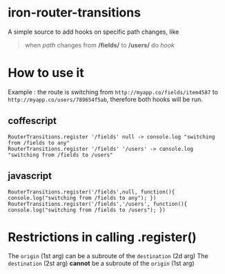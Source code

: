 # iron-router-transitions
A simple source to add hooks on specific path changes, like 
> when *path* changes from **/fields/** to **/users/** do *hook*

# How to use it
Example : the route is switching from `http://myapp.co/fields/item4587` to `http://myapp.co/users/789654f5ab`, 
therefore both hooks will be run. 

## coffescript

    RouterTransitions.register '/fields' null -> console.log "switching from /fields to any"
    RouterTransitions.register '/fields' '/users' -> console.log "switching from /fields to /users"

## javascript

    RouterTransitions.register('/fields',null, function(){ console.log("switching from /fields to any"); })
    RouterTransitions.register('/fields','/users', function(){ console.log("switching from /fields to /users"); })
    
# Restrictions in calling .register()

The `origin` (1st arg) can be a subroute of the `destination` (2d arg)
The `destination` (2st arg) **cannot** be a subroute of the `origin` (1st arg)
